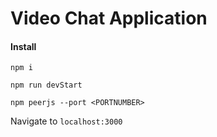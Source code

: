 # Video Chat Application 

#### Install

`npm i`  

`npm run devStart`

`npm peerjs --port <PORTNUMBER>`


Navigate to `localhost:3000`
